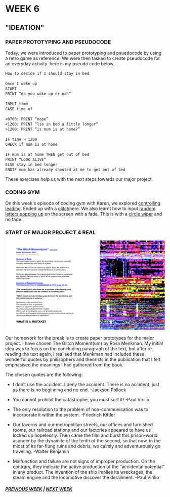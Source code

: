 # WEEK 6 
## "IDEATION"

### PAPER PROTOTYPING AND PSEUDOCODE 
Today, we were introduced to paper prototyping and psuedocode by using a retro game as reference. We were then tasked to create pseudocode for an everyday activity. here is my pseudo code below. 

```
How to decide if I should stay in bed

Once I wake up
START
PRINT “do you wake up or nah”

INPUT time
CASE time of 

<0700: PRINT “nope” 
<1200: PRINT “lie in bed a little longer” 
>1200: PRINT “is mum is at home?”

IF time > 1200
CHECK if mum is at home

IF mum is at home THEN get out of bed
PRINT “LOOK ALIVE”
ELSE stay in bed longer
ENDIF mum has already shouted at me to get out of bed

```

These exercises help us with the next steps towards our major project. 

### CODING GYM 

On this week's episode of coding gym with Karen, we explored [controlling leading](https://samanthangsy.github.io/codewords/Weekly%20Diary/06/fixed_it_was_a_dream_). Ended up with a [glitch](https://samanthangsy.github.io/codewords/Weekly%20Diary/06/tried_responsive_leading_ended_up_with_glitch)here. We also learnt how to input [random letters popping up](https://samanthangsy.github.io/codewords/Weekly%20Diary/06/fixed_random_characters_with_fade) on the screen with a fade. This is with a [circle wiper](https://samanthangsy.github.io/codewords/Weekly%20Diary/06/random_characters_no_fade_with_circle_wiper) and no fade.


### START OF MAJOR PROJECT 4 REAL 

<img src="glitchmomentum.png">

Our homework for the break is to create paper prototypes for the major project. I have chosen The Glitch Moment(um) by Rosa Menkman. My initial idea was to focus on the concluding paragraph of the text, but after re-reading the text again, I realised that Menkman had included these wonderful quotes by philisophers and theorists in the publication that I felt emphasised the meanings I had gathered from the book. 

The chosen quotes are the following: 
- I don’t use the accident. I deny the accident. There is no accident, just as there is no beginning and no end. -Jackson Pollock 

- You cannot prohibit the catastrophe, you must surf it! -Paul Virilio 

- The only resolution to the problem of non-communication was to incorporate it within the system. -Friedrich Kittler

- Our taverns and our metropolitan streets, our offices and furnished rooms, our railroad stations and our factories appeared to have us locked up hopelessly. Then came the film and burst this prison-world asunder by the dynamite of the tenth of the second, so that now, in the midst of its far-flung ruins and debris, we calmly and adventurously go traveling. -Walter Benjamin 

- Malfunction and failure are not signs of improper production. On the contrary, they indicate the active production of the “accidental potential” in any product. The invention of the ship implies its wreckages, the steam engine and the locomotive discover the derailment. -Paul Virilio


##### [PREVIOUS WEEK](https://samanthangsy.github.io/codewords/Weekly%20Diary/05/)  |  [NEXT WEEK](https://samanthangsy.github.io/codewords/Weekly%20Diary/07/)

